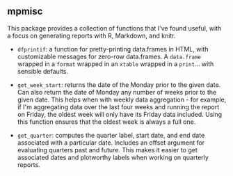 
## mpmisc

This package provides a collection of functions that I've found useful,
with a focus on generating reports with R, Markdown, and knitr. 

 - `dfprintif`: a function for pretty-printing data.frames in HTML, with
   customizable messages for zero-row data.frames. A `data.frame` wrapped in
   a `format` wrapped in an `xtable` wrapped in a `print`... with sensible
   defaults.

 - `get_week_start`: returns the date of the Monday prior to the given date.
   Can also return the date of Monday any number of weeks prior to the given
   date. This helps when with weekly data aggregation - for example, if I'm
   aggregating data over the last four weeks and running the report on Friday,
   the oldest week will only have its Friday data included. Using this function
   ensures that the oldest week is always a full one.

 - `get_quarter`: computes the quarter label, 
   start date, and end date associated with a particular date. Includes an
   offset argument for evaluating quarters past and future. This makes it easier
   to get associated dates and plotworthy labels when working on quarterly
   reports.
